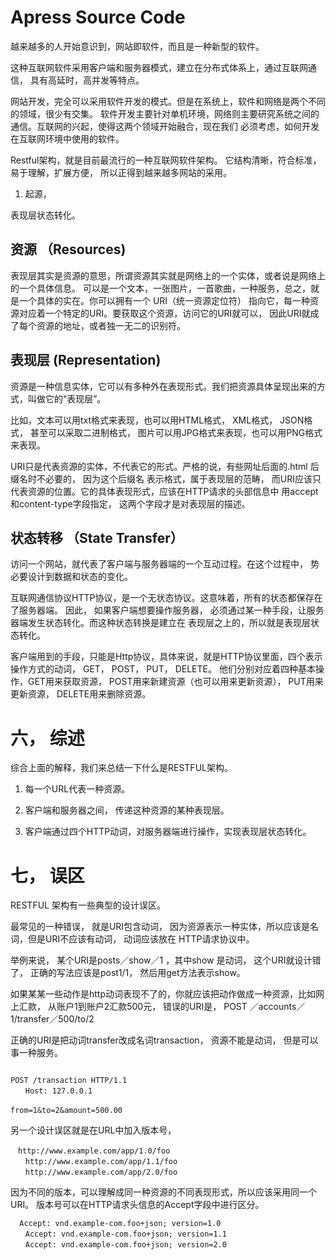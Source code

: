 # Apress Source Code

越来越多的人开始意识到，网站即软件，而且是一种新型的软件。

这种互联网软件采用客户端和服务器模式，建立在分布式体系上，通过互联网通信，
具有高延时，高并发等特点。


网站开发，完全可以采用软件开发的模式。但是在系统上，软件和网络是两个不同的领域，很少有交集。
软件开发主要针对单机环境，网络则主要研究系统之间的通信。互联网的兴起，使得这两个领域开始融合，现在我们
必须考虑，如何开发在互联网环境中使用的软件。

Restful架构，就是目前最流行的一种互联网软件架构。 它结构清晰，符合标准，易于理解，扩展方便，
所以正得到越来越多网站的采用。

1.  起源，

   表现层状态转化。

## 资源 （Resources)
   
   表现层其实是资源的意思，所谓资源其实就是网络上的一个实体，或者说是网络上的一个具体信息。
   可以是一个文本，一张图片，一首歌曲，一种服务，总之，就是一个具体的实在。你可以拥有一个
   URI（统一资源定位符） 指向它，每一种资源对应着一个特定的URI。要获取这个资源，访问它的URI就可以，
   因此URI就成了每个资源的地址，或者独一无二的识别符。
   
## 表现层 (Representation)

   资源是一种信息实体，它可以有多种外在表现形式。我们把资源具体呈现出来的方式，叫做它的“表现层”。
   
   比如，文本可以用txt格式来表现，也可以用HTML格式， XML格式， JSON格式， 甚至可以采取二进制格式，
   图片可以用JPG格式来表现，也可以用PNG格式来表现。
   
   URI只是代表资源的实体，不代表它的形式。严格的说，有些网址后面的.html 后缀名时不必要的， 因为这个后缀名
   表示格式，属于表现层的范畴， 而URI应该只代表资源的位置。它的具体表现形式，应该在HTTP请求的头部信息中
   用accept和content-type字段指定， 这两个字段才是对表现层的描述。
   
## 状态转移  （State Transfer）
   
   访问一个网站，就代表了客户端与服务器端的一个互动过程。在这个过程中， 势必要设计到数据和状态的变化。
   
   互联网通信协议HTTP协议，是一个无状态协议。这意味着，所有的状态都保存在了服务器端。
   因此， 如果客户端想要操作服务器， 必须通过某一种手段，让服务器端发生状态转化。而这种状态转换是建立在
   表现层之上的，所以就是表现层状态转化。
   
   客户端用到的手段，只能是Http协议，具体来说，就是HTTP协议里面，四个表示操作方式的动词， GET， POST，
   PUT， DELETE。  他们分别对应着四种基本操作，GET用来获取资源， POST用来新建资源（也可以用来更新资源），
   PUT用来更新资源， DELETE用来删除资源。
   
#   六， 综述

  综合上面的解释，我们来总结一下什么是RESTFUL架构。
  
  1.  每一个URL代表一种资源。
  
  2.  客户端和服务器之间， 传递这种资源的某种表现层。
  
  3.  客户端通过四个HTTP动词，对服务器端进行操作，实现表现层状态转化。
  
#   七， 误区

  RESTFUL 架构有一些典型的设计误区。
  
  最常见的一种错误， 就是URI包含动词， 因为资源表示一种实体，所以应该是名词，但是URI不应该有动词， 动词应该放在
  HTTP请求协议中。
  
  举例来说， 某个URI是posts／show／1 ，其中show 是动词， 这个URI就设计错了， 正确的写法应该是post1/1，
  然后用get方法表示show。
  
  
  如果某某一些动作是http动词表现不了的，你就应该把动作做成一种资源，比如网上汇款， 从账户1到账户2汇款500元，
  错误的URI是，  POST ／accounts／1/transfer／500/to/2
  
  正确的URI是把动词transfer改成名词transaction， 资源不能是动词， 但是可以事一种服务。
  
  ```
  
  POST /transaction HTTP/1.1
　　Host: 127.0.0.1
　　
  from=1&to=2&amount=500.00
  
  ```
  
  另一个设计误区就是在URL中加入版本号，
  
  ````
  　http://www.example.com/app/1.0/foo
　　http://www.example.com/app/1.1/foo
　　http://www.example.com/app/2.0/foo
  ````
  
  因为不同的版本，可以理解成同一种资源的不同表现形式，所以应该采用同一个URI。
  版本号可以在HTTP请求头信息的Accept字段中进行区分。
  
  ```
    Accept: vnd.example-com.foo+json; version=1.0
　　Accept: vnd.example-com.foo+json; version=1.1
　　Accept: vnd.example-com.foo+json; version=2.0
  ````